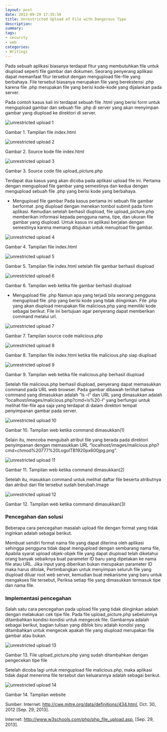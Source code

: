 ```yaml
---
layout: post
date: 2013-09-29 17:35:59
title: Unrestricted Upload of File with Dangerous Type
description: 
summary: 
tags: 
- security
- web
categories:
- Writings
---
```


Pada sebuah aplikasi biasanya terdapat fitur yang membutuhkan file untuk diupload seperti file gambar dan dokumen. Seorang penyerang aplikasi dapat memanfaat fitur tersebut dengan mengupload file-file yang berbahaya. File tersebut biasanya merupakan file yang berekstensi .php karena file .php merupakan file yang berisi kode-kode yang dijalankan pada server.

Pada contoh kasus kali ini terdapat sebuah file .html yang berisi form untuk mengupload gambar dan sebuah file .php di server yang akan menyimpan gambar yang diupload ke direktori di server.

![unrestricted upload 1](/images/unrestricted-upload-1.png)

Gambar 1. Tampilan file index.html

![unrestricted upload 2](/images/unrestricted-upload-2.png)

Gambar 2. Source kode file index.html

![unrestricted upload 3](/images/unrestricted-upload-3.png)

Gambar 3. Source code file upload_picture.php

Terdapat dua kasus yang akan dicoba pada aplikasi upload file ini. Pertama dengan mengupload file gambar yang semestinya dan kedua dengan mengupload sebuah file .php yang  berisi kode yang berbahaya.

- Mengupload file gambar
Pada kasus pertama ini sebuah file gambar berformat .png diupload dengan menekan tombol submit pada form aplikasi. Kemudian setelah berhasil diupload, file upload_picture.php memberikan informasi kepada pengguna nama, tipe, dan ukuran file gambar yang diupload. Untuk kasus ini aplikasi berjalan dengan semestinya karena memang ditujukan untuk menupload file gambar.

![unrestricted upload 4](/images/unrestricted-upload-4.png)

Gambar 4. Tampilan file index.html

![unrestricted upload 5](/images/unrestricted-upload-5.png)

Gambar 5. Tampilan file index.html setelah file gambar berhasil diupload

![unrestricted upload 6](/images/unrestricted-upload-6.png)

Gambar 6. Tampilan web ketika file gambar berhasil diupload

- Mengupload file .php
Namun apa yang terjadi bila seorang pengguna mengupload file .php yang berisi kode yang tidak diinginkan. File .php yang akan diupload merupakan file malicious.php yang memiliki kode sebagai berikut. File ini bertujuan agar penyerang dapat memberikan command melalui url.

![unrestricted upload 7](/images/unrestricted-upload-7.png)

Gambar 7. Tampilan source code malicious.php

![unrestricted upload 8](/images/unrestricted-upload-8.png)

Gambar 8. Tampilan file index.html ketika file malicious.php siap diupload

![unrestricted upload 9](/images/unrestricted-upload-9.png)

Gambar 9. Tampilan web ketika file malicious.php berhasil diupload

Setelah file malicious.php berhasil diupload, penyerang dapat memasukkan command pada URL web browser. Pada gambar dibawah terlihat bahwa command yang dimasukkan adalah “ls –l” dan URL yang dimasukkan adalah “localhost/images/malicious.php?cmd=ls%20-l” yang berfungsi untuk melihat file-file apa saja yang terdapat di dalam direktori tempat penyimpanan gambar pada server.

![unrestricted upload 10](/images/unrestricted-upload-10.png)

Gambar 10. Tampilan web ketika command dimasukkan(1)

Selain itu, mencoba mengubah atribut file yang berada pada direktori penyimpanan dengan memasukkan URL “localhost/images/malicious.php?cmd=chmod%20777%20LogoITB1920px600jpg.png”.

![unrestricted upload 11](/images/unrestricted-upload-11.png)

Gambar 11. Tampilan web ketika command dimasukkan(2)

Setelah itu, masukkan command untuk melihat daftar file beserta atributnya dan atribut dari file tersebut sudah berubah.Image

![unrestricted upload 12](/images/unrestricted-upload-12.png)

Gambar 12. Tampilan web ketika command dimasukkan(3)

### Pencegahan dan solusi
Beberapa cara pencegahan masalah upload file dengan format yang tidak inginkan adalah sebagai berikut.

Membuat sendiri format nama file yang dapat diterima oleh aplikasi sehingga pengguna tidak dapat mengupload dengan sembarang nama file,
Apabila syarat upload objek-objek file yang dapat diupload telah diketahui orang banyak sebaiknya buat parameter ID baru yang dipetakan ke nama file atau URL. Jika input yang diberikan bukan merupakan parameter ID maka harus ditolak,
Pertimbangkan untuk menyimpan seluruh file yang diupload diluar root web server, kemudian buat mekanisme yang baru untuk mengakses file tersebut,
Periksa setiap file yang dimasukkan termasuk tipe dan nama file.
### Implementasi pencegahan
Salah satu cara pencegahan pada upload file yang tidak diinginkan adalah dengan melakukan cek tipe file. Pada file upload_picture.php sebelumnya ditambahkan kondisi-kondisi untuk mengecek file. Gambarnya adalah sebagai berikut, bagian tulisan yang diblok biru adalah kondisi yang ditambahkan untuk mengecek apakah file yang diupload merupakan file gambar atau bukan.

![unrestricted upload 13](/images/unrestricted-upload-13.png)

Gambar 13. File upload_picture.php yang sudah ditambahkan dengan pengecekan tipe file

Setelah dicoba lagi untuk mengupload file malicious.php, maka aplikasi tidak dapat menerima file tersebut dan keluarannya adalah sebagai berikut.

![unrestricted upload 14](/images/unrestricted-upload-14.png)

Gambar 14. Tampilan website

Sumber:
Internet: http://cwe.mitre.org/data/definitions/434.html, Oct. 30, 2012 [Sep. 29, 2013].

Internet: http://www.w3schools.com/php/php_file_upload.asp, [Sep. 29, 2013].
